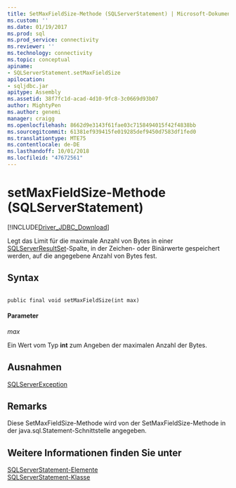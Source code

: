 ```yaml
---
title: SetMaxFieldSize-Methode (SQLServerStatement) | Microsoft-Dokumentation
ms.custom: ''
ms.date: 01/19/2017
ms.prod: sql
ms.prod_service: connectivity
ms.reviewer: ''
ms.technology: connectivity
ms.topic: conceptual
apiname:
- SQLServerStatement.setMaxFieldSize
apilocation:
- sqljdbc.jar
apitype: Assembly
ms.assetid: 38f7fc1d-acad-4d10-9fc8-3c0669d93b07
author: MightyPen
ms.author: genemi
manager: craigg
ms.openlocfilehash: 8662d9e3143f61fae03c7158494015f42f4838bb
ms.sourcegitcommit: 61381ef939415fe019285def9450d7583df1fed0
ms.translationtype: MTE75
ms.contentlocale: de-DE
ms.lasthandoff: 10/01/2018
ms.locfileid: "47672561"
---
```

# <a name="setmaxfieldsize-method-sqlserverstatement"></a>setMaxFieldSize-Methode (SQLServerStatement)
[!INCLUDE[Driver_JDBC_Download](../../../includes/driver_jdbc_download.md)]

  Legt das Limit für die maximale Anzahl von Bytes in einer [SQLServerResultSet](../../../connect/jdbc/reference/sqlserverresultset-class.md)-Spalte, in der Zeichen- oder Binärwerte gespeichert werden, auf die angegebene Anzahl von Bytes fest.  
  
## <a name="syntax"></a>Syntax  
  
```  
  
public final void setMaxFieldSize(int max)  
```  
  
#### <a name="parameters"></a>Parameter  
 *max*  
  
 Ein Wert vom Typ **int** zum Angeben der maximalen Anzahl der Bytes.  
  
## <a name="exceptions"></a>Ausnahmen  
 [SQLServerException](../../../connect/jdbc/reference/sqlserverexception-class.md)  
  
## <a name="remarks"></a>Remarks  
 Diese SetMaxFieldSize-Methode wird von der SetMaxFieldSize-Methode in der java.sql.Statement-Schnittstelle angegeben.  
  
## <a name="see-also"></a>Weitere Informationen finden Sie unter  
 [SQLServerStatement-Elemente](../../../connect/jdbc/reference/sqlserverstatement-members.md)   
 [SQLServerStatement-Klasse](../../../connect/jdbc/reference/sqlserverstatement-class.md)  
  
  

